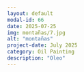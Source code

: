 ```yaml
---
layout: default
modal-id: 66
date: 2025-07-25
img: montañas/7.jpg
alt: "montañas"
project-date: July 2025
category: Oil Painting
description: "Oleo"
---
```

